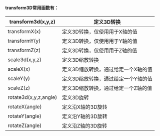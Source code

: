 #### transform3D常用函数有：

| transform3d(x,y,z)    | 定义3D转换                          |
| --------------------- | ----------------------------------- |
| transformX(x)         | 定义3D转换，仅使用用于X轴的值       |
| transformY(y)         | 定义3D转换，仅使用用于Y轴的值       |
| transformZ(z)         | 定义3D转换，仅使用用于Z轴的值       |
| scale3d(x,y,z)        | 定义3D缩放转换                      |
| scaleX(x)             | 定义3D缩放转换，通过给定一个X轴的值 |
| scaleY(y)             | 定义3D缩放转换，通过给定一个Y轴的值 |
| scaleZ(z)             | 定义3D缩放转换，通过给定一个Z轴的值 |
| rotate3d(x,y,z,angle) | 定义3D旋转                          |
| rotateX(angle)        | 定义沿X轴的3D旋转                   |
| rotateY(angle)        | 定义沿Y轴的3D旋转                   |
| rotateZ(angle)        | 定义沿Z轴的3D旋转                   |

